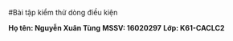 #Bài tập kiểm thử dòng điều kiện

**Họ tên: Nguyễn Xuân Tùng**
**MSSV: 16020297**
**Lớp: K61-CACLC2**
